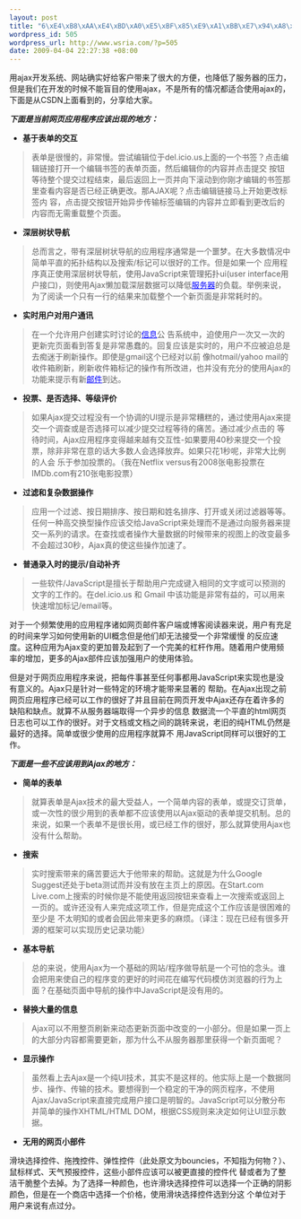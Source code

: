 ```yaml
--- 
layout: post
title: "6\xE4\xB8\xAA\xE4\xBD\xA0\xE5\xBF\x85\xE9\xA1\xBB\xE7\x94\xA8\xE5\x88\xB0AJAX\xE7\x9A\x84\xE5\x9C\xB0\xE6\x96\xB9\xE4\xB8\x8E6\xE4\xB8\xAA\xE4\xB8\x8D\xE5\xBF\x85\xE7\x94\xA8\xE5\x88\xB0\xE7\x9A\x84\xE5\x9C\xB0\xE6\x96\xB9"
wordpress_id: 505
wordpress_url: http://www.wsria.com/?p=505
date: 2009-04-04 22:27:38 +08:00
---
```

用ajax开发系统、网站确实好给客户带来了很大的方便，也降低了服务器的压力，但是我们在开发的时候不能盲目的使用ajax，不是所有的情况都适合使用ajax的，下面是从CSDN上面看到的，分享给大家。

<!--more-->

<strong><em>下面是当前网页应用程序应该出现的地方：</em></strong>
<ul>
	<li><strong>基于表单的交互</strong></li>
</ul>
<blockquote>表单是很慢的，非常慢。尝试编辑位于del.icio.us上面的一个书签？点击编辑链接打开一个编辑书签的表单页面，然后编辑你的内容并点击提交 按钮等待整个提交过程结束，最后返回上一页并向下滚动到你刚才编辑的书签那里查看内容是否已经正确更改。那AJAX呢？点击编辑链接马上开始更改标签内 容，点击提交按钮开始异步传输标签编辑的内容并立即看到更改后的内容而无需重载整个页面。</blockquote>
<ul>
	<li><strong>深层树状导航</strong></li>
</ul>
<blockquote><span>总而言之，带有深层树状导航的应用程序通常是一个噩梦。在大多数情况中简单平直的拓扑结构以及搜索/标记可以很好的工作。但是如果一个 应用程序真正使用深层树状导航，使用JavaScript来管理拓扑ui(user interface用户接口)，则使用Ajax懒加载深层数据可以降低<strong style="font-weight: normal; color: #0000ff; text-decoration: underline;" onclick="window.open(&quot;http://rad.17luntan.com/ClickPortal/WebClick.aspx?id=20845&amp;k=%u670D%u52A1%u5668&amp;siteid=0098295a-e262-40f7-ae50-7a6fbbdb678b&amp;url=http%3A//news.csdn.net/n/20070320/102126.html&amp;gourl=http%3A//go.microsoft.com/%3Flinkid%3D6331218&amp;parm=8228C63D713FD535B916E81B8E8790870DF5635C76BD3B0E&amp;alliedsiteid=0&quot;);" onmouseover="isShowAds = true;isShowAds2 = true;ads.Move(this,&quot;&quot;,&quot;%u5FAE%u8F6F%u670D%u52A1%u5668%u7AEF%u4EA7%u54C1%u5927%u5168%uFF0C%u70B9%u51FB%u83B7%u5F97%u3002&quot;,&quot;20845&quot;,&quot;服务器&quot;,&quot;%u670D%u52A1%u5668&quot;,&quot;http%3A//go.microsoft.com/%3Flinkid%3D6331218&quot;)" onmouseout="isShowAds = false;isShowAds2 = false;">服务器</strong>的负载。举例来说，为了阅读一个只有一行的结果来加载整个一个新页面是非常耗时的。</span></blockquote>
<ul>
	<li><strong>实时用户对用户通讯</strong></li>
</ul>
<blockquote><span>在一个允许用户创建实时讨论的<strong style="font-weight: normal; color: #0000ff; text-decoration: underline;" onclick="window.open(&quot;http://rad.17luntan.com/ClickPortal/WebClick.aspx?id=19007&amp;k=%u4FE1%u606F&amp;siteid=0098295a-e262-40f7-ae50-7a6fbbdb678b&amp;url=http%3A//news.csdn.net/n/20070320/102126.html&amp;gourl=http%3A//www.kaola.cn/help/tool2.jsp%3FkaolaId%3DA-8-0-0-0&amp;parm=8228C63D713FD535B916E81B8E8790870DF5635C76BD3B0E&amp;alliedsiteid=0&quot;);" onmouseover="isShowAds = true;isShowAds2 = true;ads.Move(this,&quot;http://rad.17luntan.com/UploadImage/15/633059381563100000.gif&quot;,&quot;%u7CBE%u5F69%u56FE%u7247%2C%u5C0F%u7535%u5F71%2CFLASH%2C%u6536%u85CF%u4F60%u559C%u6B22%u7684%21%u5168%u80FD%u6536%u85CF%u5DE5%u5177-%u8003%u62C9%u5B9D&quot;,&quot;19007&quot;,&quot;信息&quot;,&quot;%u6574%u5408%u521B%u9020%u4F60%u7684%u4FE1%u606F&quot;,&quot;http%3A//www.kaola.cn/help/tool2.jsp%3FkaolaId%3DA-8-0-0-0&quot;)" onmouseout="isShowAds = false;isShowAds2 = false;">信息</strong>公 告系统中，迫使用户一次又一次的更新完页面看到答复是非常愚蠢的。回复应该是实时的，用户不应被迫总是去痴迷于刷新操作。即使是gmail这个已经对以前 像hotmail/yahoo mail的收件箱刷新，刷新收件箱标记的操作有所改进，也并没有充分的使用Ajax的功能来提示有新<strong style="font-weight: normal; color: #0000ff; text-decoration: underline;" onclick="window.open(&quot;http://rad.17luntan.com/ClickPortal/WebClick.aspx?id=20592&amp;k=%u90AE%u4EF6&amp;siteid=0098295a-e262-40f7-ae50-7a6fbbdb678b&amp;url=http%3A//news.csdn.net/n/20070320/102126.html&amp;gourl=http%3A//go.microsoft.com/%3Flinkid%3D6331216&amp;parm=8228C63D713FD535B916E81B8E8790870DF5635C76BD3B0E&amp;alliedsiteid=0&quot;);" onmouseover="isShowAds = true;isShowAds2 = true;ads.Move(this,&quot;&quot;,&quot;%u6700%u597D%u7684%u90AE%u4EF6%u670D%u52A1%u5668%uFF01%u6765%u81EA%u5FAE%u8F6F&quot;,&quot;20592&quot;,&quot;邮件&quot;,&quot;%u90AE%u4EF6&quot;,&quot;http%3A//go.microsoft.com/%3Flinkid%3D6331216&quot;)" onmouseout="isShowAds = false;isShowAds2 = false;">邮件</strong>到达。</span></blockquote>
<ul>
	<li><strong>投票、是否选择、等级评价</strong></li>
</ul>
<blockquote>如果Ajax提交过程没有一个协调的UI提示是非常糟糕的，通过使用Ajax来提交一个调查或是否选择可以减少提交过程等待的痛苦。通过减少点击的 等待时间，Ajax应用程序变得越来越有交互性-如果要用40秒来提交一个投票，除非非常在意的话大多数人会选择放弃。如果只花1秒呢，非常大比例的人会 乐于参加投票的。（我在Netflix versus有2008张电影投票在IMDb.com有210张电影投票）</blockquote>
<ul>
	<li><strong>过滤和复杂数据操作</strong></li>
</ul>
<blockquote>应用一个过滤、按日期排序、按日期和姓名排序、打开或关闭过滤器等等。任何一种高交换型操作应该交给JavaScript来处理而不是通过向服务器来提交一系列的请求。在查找或者操作大量数据的时候带来的视图上的改变最多不会超过30秒，Ajax真的使这些操作加速了。</blockquote>
<ul>
	<li><strong>普通录入时的提示/</strong><strong>自动补齐</strong></li>
</ul>
<blockquote>一些软件/JavaScript是擅长于帮助用户完成键入相同的文字或可以预测的文字的工作的。在del.icio.us 和 Gmail 中该功能是非常有益的，可以用来快速增加标记/email等。</blockquote>
对于一个频繁使用的应用程序诸如网页邮件客户端或博客阅读器来说，用户有充足的时间来学习如何使用新的UI概念但是他们却无法接受一个非常缓慢 的反应速度。这种应用为Ajax变的更加普及起到了一个完美的杠杆作用。随着用户使用频率的增加，更多的Ajax部件应该加强用户的使用体验。

但是对于网页应用程序来说，把每件事甚至任何事都用JavaScript来实现也是没有意义的。Ajax只是针对一些特定的环境才能带来显著的 帮助。在Ajax出现之前网页应用程序已经可以工作的很好了并且目前在网页开发中Ajax还存在着许多的缺陷和缺点。就算不从服务器端取得一个异步的信息 数据流一个平直的html网页日志也可以工作的很好。对于文档或文档之间的跳转来说，老旧的纯HTML仍然是最好的选择。简单或很少使用的应用程序就算不 用JavaScript同样可以很好的工作。

<strong><em>下面是一些不应该用到Ajax</em><em>的地方：</em></strong>
<ul>
	<li><strong>简单的表单</strong></li>
</ul>
<blockquote>就算表单是Ajax技术的最大受益人，一个简单内容的表单，或提交订货单，或一次性的很少用到的表单都不应该使用以Ajax驱动的表单提交机制。总的来说，如果一个表单不是很长用，或已经工作的很好，那么就算使用Ajax也没有什么帮助。</blockquote>
<ul>
	<li><strong>搜索</strong></li>
</ul>
<blockquote>实时搜索带来的痛苦要远大于他带来的帮助。这就是为什么Google Suggest还处于beta测试而并没有放在主页上的原因。在Start.com Live.com上搜索的时候你是不能使用返回按钮来查看上一次搜索或返回上一页的。或许还没有人来完成这项工作，但是完成这个工作应该是很困难的至少是 不太明知的或者会因此带来更多的麻烦。（译注：现在已经有很多开源的框架可以实现历史记录功能）</blockquote>
<ul>
	<li><strong>基本导航</strong></li>
</ul>
<blockquote>总的来说，使用Ajax为一个基础的网站/程序做导航是一个可怕的念头。谁会把用来使自己的程序变的更好的时间花在编写代码模仿浏览器的行为上面？在基础页面中导航的操作中JavaScript是没有用的。</blockquote>
<ul>
	<li><strong>替换大量的信息</strong></li>
</ul>
<blockquote>Ajax可以不用整页刷新来动态更新页面中改变的一小部分。但是如果一页上的大部分内容都需要更新，那为什么不从服务器那里获得一个新页面呢？</blockquote>
<ul>
	<li><strong>显示操作</strong></li>
</ul>
<blockquote>虽然看上去Ajax是一个纯UI技术，其实不是这样的。他实际上是一个数据同步、操作、传输的技术。要想得到一个稳定的干净的网页程序，不使用 Ajax/JavaScript来直接完成用户接口是明智的。JavaScript可以分散分布并简单的操作XHTML/HTML DOM，根据CSS规则来决定如何让UI显示数据。</blockquote>
<ul>
	<li><strong>无用的网页小部件</strong></li>
</ul>
滑块选择控件、拖拽控件、弹性控件（此处原文为bouncies，不知指为何物？）、鼠标样式、天气预报控件，这些小部件应该可以被更直接的控件代 替或者为了整洁干脆整个去掉。为了选择一种颜色，也许滑块选择控件可以选择一个正确的阴影颜色，但是在一个商店中选择一个价格，使用滑块选择控件选到分这 个单位对于用户来说有点过分。
